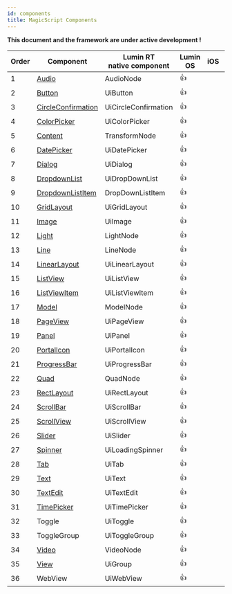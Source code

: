 ```yaml
---
id: components
title: MagicScript Components
---
```


**This document and the framework are under active development !**

| Order | Component                                              | Lumin RT<br/>native component | Lumin OS   | iOS | Android |
| ----- | ------------------------------------------------------ | ----------------------------- | ---------- | --- | ------- |
| 1     | [Audio](components/Audio.md)                           | AudioNode                     | :thumbsup: |
| 2     | [Button](components/Button.md)                         | UiButton                      | :thumbsup: |
| 3     | [CircleConfirmation](components/CircleConfirmation.md) | UiCircleConfirmation          | :thumbsup: |
| 4     | [ColorPicker](components/ColorPicker.md)               | UiColorPicker                 | :thumbsup: |
| 5     | [Content](components/Content.md)                       | TransformNode                 | :thumbsup: |
| 6     | [DatePicker](components/DatePicker.md)                 | UiDatePicker                  | :thumbsup: |
| 7     | [Dialog](components/Dialog.md)                         | UiDialog                      | :thumbsup: |
| 8     | [DropdownList](components/DropdownList.md)             | UiDropDownList                | :thumbsup: |
| 9     | [DropdownListItem](components/DropdownListItem.md)     | DropDownListItem              | :thumbsup: |
| 10    | [GridLayout](components/GridLayout.md)                 | UiGridLayout                  | :thumbsup: |
| 11    | [Image](components/Image.md)                           | UiImage                       | :thumbsup: |
| 12    | [Light](components/Light.md)                           | LightNode                     | :thumbsup: |
| 13    | [Line](components/Line.md)                             | LineNode                      | :thumbsup: |
| 14    | [LinearLayout](components/LinearLayout.md)             | UiLinearLayout                | :thumbsup: |
| 15    | [ListView](components/ListView.md)                     | UiListView                    | :thumbsup: |
| 16    | [ListViewItem](components/ListViewItem.md)             | UiListViewItem                | :thumbsup: |
| 17    | [Model](components/Model.md)                           | ModelNode                     | :thumbsup: |
| 18    | [PageView](components/PageView.md)                     | UiPageView                    | :thumbsup: |
| 19    | [Panel](components/Panel.md)                           | UiPanel                       | :thumbsup: |
| 20    | [PortalIcon](components/PortalIcon.md)                 | UiPortalIcon                  | :thumbsup: |
| 21    | [ProgressBar](components/ProgressBar.md)               | UiProgressBar                 | :thumbsup: |
| 22    | [Quad](components/Quad.md)                             | QuadNode                      | :thumbsup: |
| 23    | [RectLayout](components/RectLayout.md)                 | UiRectLayout                  | :thumbsup: |
| 24    | [ScrollBar](components/ScrollBar.md)                   | UiScrollBar                   | :thumbsup: |
| 25    | [ScrollView](components/ScrollView.md)                 | UiScrollView                  | :thumbsup: |
| 26    | [Slider](components/Slider.md)                         | UiSlider                      | :thumbsup: |
| 27    | [Spinner](components/Spinner.md)                       | UiLoadingSpinner              | :thumbsup: |
| 28    | [Tab](components/Tab.md)                               | UiTab                         | :thumbsup: |
| 29    | [Text](components/Text.md)                             | UiText                        | :thumbsup: |
| 30    | [TextEdit](components/TextEdit.md)                     | UiTextEdit                    | :thumbsup: |
| 31    | [TimePicker](components/TimePicker.md)                 | UiTimePicker                  | :thumbsup: |
| 32    | Toggle                                                 | UiToggle                      | :thumbsup: |
| 33    | ToggleGroup                                            | UiToggleGroup                 | :thumbsup: |
| 34    | [Video](components/Video.md)                           | VideoNode                     | :thumbsup: |
| 35    | [View](components/View.md)                             | UiGroup                       | :thumbsup: |
| 36    | WebView                                                | UiWebView                     | :thumbsup: |
